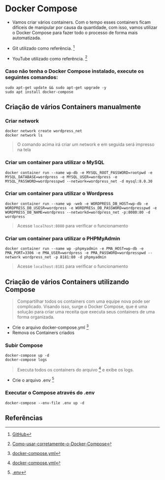 # Docker Compose

- Vamos criar vários containers. Com o tempo esses containers ficam difíceis de manipular por causa da quantidade, com isso, vamos utilizar o Docker Compose para fazer todo o processo de forma mais automatizada.

- Git utilizado como referência. [^1]

- YouTube utilizado como referência. [^2]

### Caso não tenha o Docker Compose instalado, execute os seguintes comandos:

```
sudo apt-get update && sudo apt-get upgrade -y
sudo apt install docker-compose
```
## Criação de vários Containers manualmente

### Criar network

```
docker network create wordpress_net
docker network ls
```

> O comando acima irá criar um network e em seguida será impresso na tela

### Criar um container para utilizar o MySQL

```
docker container run --name wp-db -e MYSQL_ROOT_PASSWORD=rootpwd -e MYSQL_DATABASE=wordpress -e MYSQL_USER=wordpress -e MYSQL_PASSWORD=wordpresspwd --network=wordpress_net -d mysql:8.0.30
```

### Criar um container para utilizar o Wordpress

```
docker container run --name wp -web -e WORDPRESS_DB_HOST=wp-db -e WORDPRESS_DB_USESR=wordpress -e WORDPRESs_DB_PASSWORD=wordpresspwd -e WORDPRESS_DB_NAME=wordpress --networkd=wordpress_net -p:8080:80 -d wordpress
```

> Acesse `localhost:8080` para verificar o funcionamento

### Criar um container para utilizar o PHPMyAdmin

```
docker container run --name wp -phpmyadmin -e PMA_HOST=wp-db -e PMA_PORT=3306 -e PMA_USER=wordpress -e PMA_PASSWORD=wordpresspwd --network wordpress_net -p 8181:80 -d phpmyadmin
```

> Acesse `localhost:8181` para verificar o funcionamento

## Criação de vários Containers utilizando Compose

> Compartilhar todos os containers com uma equipe nova pode ser complicado. Visando isso, surge o Docker Compose, que é uma solução para criar uma receita que executa seus containers de uma forma organizada.

- Crie o arquivo docker-compose.yml [^3]
- Remova os Containers criados

### Subir Compose

```
docker-compose up -d
docker-compose logs
```

> Executa todos os containers do arquivo [^3] e exibe os logs.

- Crie o arquivo .env [^4]

### Executar o Compose através do .env

```
docker-compose --env-file .env up -d
```

## Referências

[^1]: [GitHub](<https://github.com/fabricioveronez/live-docker>)

[^2]: [Como-usar-corretamente-o-Docker-Compose](<https://www.youtube.com/watch?v=hue967OT4gw>)

[^3]: [docker-compose.yml](<https://github.com/fabricioveronez/live-docker/blob/main/wodpress/docker-compose.yml>)

[^4]: [.env](<https://github.com/fabricioveronez/live-docker/blob/main/wodpress/.env>)
